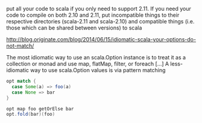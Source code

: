 
put all your code to scala if you only need to support 2.11. If you need your code to compile on both 2.10 and 2.11, put incompatible things to their respective directories (scala-2.11 and scala-2.10) and compatible things (i.e. those which can be shared between versions) to scala



http://blog.originate.com/blog/2014/06/15/idiomatic-scala-your-options-do-not-match/

The most idiomatic way to use an scala.Option instance is to treat it as a collection or monad and use map, flatMap, filter, or foreach […] A less-idiomatic way to use scala.Option values is via pattern matching

```scala
opt match {
  case Some(a) => foo(a)
  case None => bar
}

opt map foo getOrElse bar
opt.fold(bar)(foo)

```